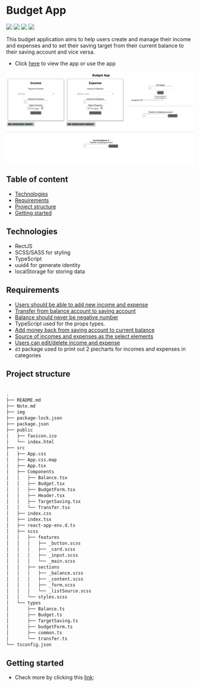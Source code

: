 # Budget App

![](https://img.shields.io/static/v1?label=React&message=v18.2.0&color=blue)
![](https://img.shields.io/static/v1?label=Typescript&message=V4.8.4&color=green)
![](https://img.shields.io/static/v1?label=CSS&message=v.3&color=blue)
![](https://img.shields.io/static/v1?label=SASS&message=v.1.56&color=purple)

This budget application aims to help users create and manage their income and expenses and to set their saving target from their current balance to their saving account and vice versa.

- Click [here]() to view the app or use the app

![Frontpage](/img/FrontPage.png)

## Table of content

- [Technologies](#technologies)
- [Requirements](#requirements)
- [Project structure](#project-structure)
- [Getting started](#getting-started)

## Technologies

- RectJS
- SCSS/SASS for styling
- TypeScript
- uuid4 for generate identity
- localStorage for storing data

## Requirements

- [Users should be able to add new income and expense](/Note.md#users-add-new-income-and-expense-to-their-budget)
- [Transfer from balance account to saving account](/Note.md#transfer-from-balance-account-to-saving-account)
- [Balance should never be negative number](/Note.md#balance-should-never-negative-number)
- TypeScript used for the props types.
- [Add money back from saving account to current balance](/Note.md#add-money-back-from-saving-account-to-current-balance)
- [Source of incomes and expenses as the select elements](/Note.md#source-of-incomes-and-expenses-as-the-select-elements)
-  [Users can edit/delete income and expense](/Note.md#users-can-edit-and-delete-income-and-expense)
- `d3` package used to print out 2 piecharts for incomes and expenses in categories

## Project structure

```shell

.
├── README.md
├── Note.md
├── img
├── package-lock.json
├── package.json
├── public
│   ├── favicon.ico
│   └── index.html
├── src
│   ├── App.css
│   ├── App.css.map
│   ├── App.tsx
│   ├── Components
│   │   ├── Balance.tsx
│   │   ├── Budget.tsx
│   │   ├── BudgetForm.tsx
│   │   ├── Header.tsx
│   │   ├── TargetSaving.tsx
│   │   └── Transfer.tsx
│   ├── index.css
│   ├── index.tsx
│   ├── react-app-env.d.ts
│   ├── scss
│   │   ├── features
│   │   │   ├── _button.scss
│   │   │   ├── _card.scss
│   │   │   ├── _input.scss
│   │   │   └── _main.scss
│   │   ├── sections
│   │   │   ├── _balance.scss
│   │   │   ├── _content.scss
│   │   │   ├── _form.scss
│   │   │   └── _listSource.scss
│   │   └── styles.scss
│   └── types
│       ├── Balance.ts
│       ├── Budget.ts
│       ├── TargetSaving.ts
│       ├── budgetForm.ts
│       ├── common.ts
│       └── transfer.ts
└── tsconfig.json
```

## Getting started

- Check more by clicking this [link](/Note.md#home-page):